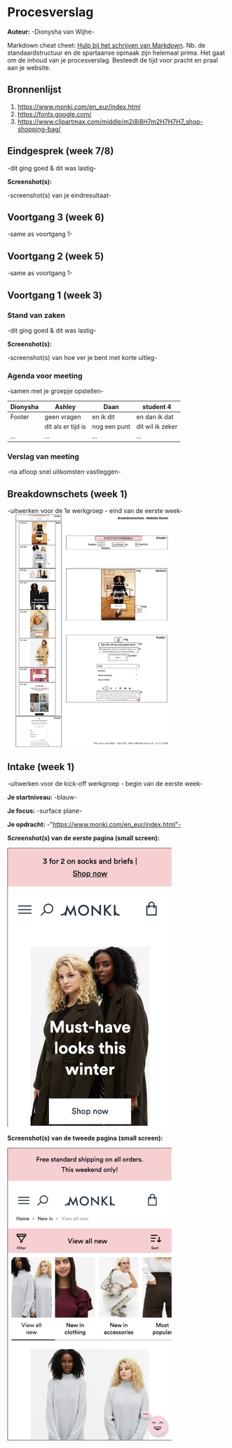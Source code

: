 # Procesverslag
**Auteur:** -Dionysha van Wijhe-

Markdown cheat cheet: [Hulp bij het schrijven van Markdown](https://github.com/adam-p/markdown-here/wiki/Markdown-Cheatsheet). Nb. de standaardstructuur en de spartaanse opmaak zijn helemaal prima. Het gaat om de inhoud van je procesverslag. Besteedt de tijd voor pracht en praal aan je website.



## Bronnenlijst
1. https://www.monki.com/en_eur/index.html
2. https://fonts.google.com/
3. https://www.clipartmax.com/middle/m2i8i8H7m2H7H7H7_shop-shopping-bag/



## Eindgesprek (week 7/8)

-dit ging goed & dit was lastig-

**Screenshot(s):**

-screenshot(s) van je eindresultaat-



## Voortgang 3 (week 6)

-same as voortgang 1-



## Voortgang 2 (week 5)

-same as voortgang 1-



## Voortgang 1 (week 3)

### Stand van zaken

-dit ging goed & dit was lastig-

**Screenshot(s):**

-screenshot(s) van hoe ver je bent met korte uitleg-

### Agenda voor meeting

-samen met je groepje opstellen-

| Dionysha       | Ashley             | Daan         | student 4        |
| ---            | ---                | ---          | ---              |
| Footer         | geen vragen        | en ik dit    | en dan ik dat    |
|                | dit als er tijd is | nog een punt | dit wil ik zeker |
| ...            | ...                | ...          | ...              |

### Verslag van meeting

-na afloop snel uitkomsten vastleggen-



## Breakdownschets (week 1)

-uitwerken voor de 1e werkgroep - eind van de eerste week-
<img src="images/fed_breakdownschets.png" width="375px" alt="breakdownschets monki homepage">


## Intake (week 1)
-uitwerken voor de kick-off werkgroep - begin van de eerste week-

**Je startniveau:** -blauw-

**Je focus:** -surface plane-

**Je opdracht:** -"https://www.monki.com/en_eur/index.html"-

**Screenshot(s) van de eerste pagina (small screen):**

<img src="images/monki_screen1.png" width="375px" alt="screenshot monki homepage">

**Screenshot(s) van de tweede pagina (small screen):**

<img src="images/monki_screen2.png" width="375px" alt="screenshot monki second page">
